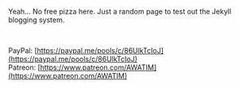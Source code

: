 Yeah... No free pizza here. Just a random page to test out the Jekyll blogging system.

<br>

PayPal: [https://paypal.me/pools/c/86UlkTcIoJ](https://paypal.me/pools/c/86UlkTcIoJ)<br>
Patreon: [https://www.patreon.com/AWATIM](https://www.patreon.com/AWATIM)